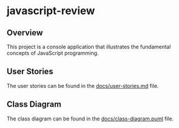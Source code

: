 # javascript-review

## Overview
This project is a console application that illustrates the fundamental concepts of JavaScript programming. 

## User Stories
The user stories can be found in the [docs/user-stories.md](docs/user-stories.md) file.

## Class Diagram
The class diagram can be found in the [docs/class-diagram.puml](docs/class-diagram.puml) file.